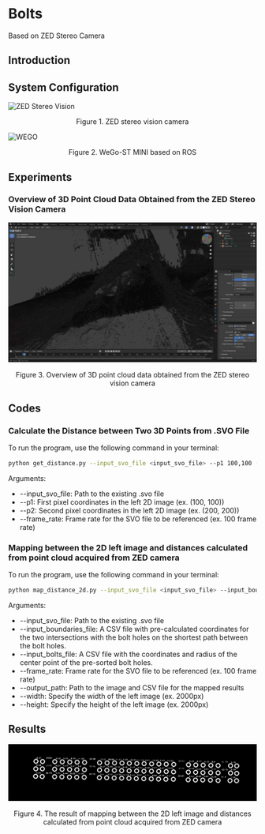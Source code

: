 # Bolts
Based on ZED Stereo Camera

## Introduction

## System Configuration

![ZED Stereo Vision](./assets/images/ZED.png)

<p align="center">
 Figure 1. ZED stereo vision camera
</p>

![WEGO](./assets/images/WEGO.png)

<p align="center">
 Figure 2. WeGo-ST MINI based on ROS
</p>

## Experiments

### Overview of 3D Point Cloud Data Obtained from the ZED Stereo Vision Camera

[![YouTube](./assets/images/thumbnail.jpg)](https://www.youtube.com/watch?v=R5_7TohjqF8)

<p align="center">
 Figure 3. Overview of 3D point cloud data obtained from the ZED stereo vision camera
</p>

## Codes

### Calculate the Distance between Two 3D Points from .SVO File

To run the program, use the following command in your terminal:

```bash
python get_distance.py --input_svo_file <input_svo_file> --p1 100,100 --p2 200,200 --frame_rate 100
```

Arguments:
* --input_svo_file: Path to the existing .svo file
* --p1: First pixel coordinates in the left 2D image (ex. (100, 100))
* --p2: Second pixel coordinates in the left 2D image (ex. (200, 200))
* --frame_rate: Frame rate for the SVO file to be referenced (ex. 100 frame rate)

### Mapping between the 2D left image and distances calculated from point cloud acquired from ZED camera

To run the program, use the following command in your terminal:

```bash
python map_distance_2d.py --input_svo_file <input_svo_file> --input_boundaries_file <input_boundaries_file> --input_bolts_file <input_bolts_file> --frame_rate 100 --output_path <output_path> --width 2000 --height 2000
```

Arguments:
* --input_svo_file: Path to the existing .svo file
* --input_boundaries_file: A CSV file with pre-calculated coordinates for the two intersections with the bolt holes on the shortest path between the bolt holes.
* --input_bolts_file: A CSV file with the coordinates and radius of the center point of the pre-sorted bolt holes.
* --frame_rate: Frame rate for the SVO file to be referenced (ex. 100 frame rate)
* --output_path: Path to the image and CSV file for the mapped results
* --width: Specify the width of the left image (ex. 2000px)
* --height: Specify the height of the left image (ex. 2000px)

## Results

![Mapped Result](./assets/images/mapped%20result.png)

<p align="center">
 Figure 4. The result of mapping between the 2D left image and distances calculated from point cloud acquired from ZED camera
</p>